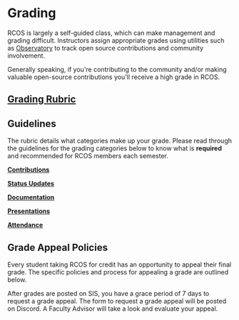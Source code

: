 # Grading

RCOS is largely a self-guided class, which can make management and grading difficult. Instructors assign appropriate grades using utilities such as [Observatory](https://rcos.io/) to track open source contributions and community involvement.

Generally speaking, if you're contributing to the community and/or making valuable open-source contributions you'll receive a high grade in RCOS.

## [Grading Rubric](grading/rubric) <!-- {docsify-ignore} -->


## Guidelines

The rubric details what categories make up your grade. Please read through the guidelines for the grading categories below to know what is **required** and recommended for RCOS members each semester.

**[Contributions](grading/contributions)**

**[Status Updates](grading/status_updates)**

**[Documentation](grading/documentation)**

**[Presentations](grading/presentations)**

**[Attendance](grading/attendance)**


## Grade Appeal Policies

Every student taking RCOS for credit has an opportunity to appeal their final grade. The specific policies and process for appealing a grade are outlined below.

After grades are posted on SIS, you have a grace period of 7 days to request a grade appeal. The form to request a grade appeal will be posted on Discord. A Faculty Advisor will take a look and evaluate your appeal.

<!-- TODO: Replace this with the database -->